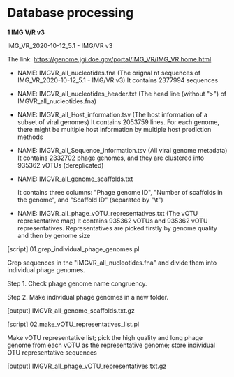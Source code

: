# Database processing

**1 IMG V/R v3**

IMG_VR_2020-10-12_5.1 - IMG/VR v3 

The link: https://genome.jgi.doe.gov/portal/IMG_VR/IMG_VR.home.html

- NAME: IMGVR_all_nucleotides.fna  (The orignal nt sequences of IMG_VR_2020-10-12_5.1 - IMG/VR v3)
It contains 2377994 sequences

- NAME: IMGVR_all_nucleotides_header.txt (The head line (without ">") of IMGVR_all_nucleotides.fna)

- NAME: IMGVR_all_Host_information.tsv (The host information of a subset of viral genomes)
It contains 2053759 lines. For each genome, there might be multiple host information by multiple host prediction methods

- NAME: IMGVR_all_Sequence_information.tsv (All viral genome metadata)
It contains 2332702 phage genomes, and they are clustered into 935362 vOTUs (dereplicated)

- NAME: IMGVR_all_genome_scaffolds.txt

  It contains three columns: "Phage genome ID", "Number of scaffolds in the genome", and "Scaffold ID" (separated by "\t")

- NAME: IMGVR_all_phage_vOTU_representatives.txt (The vOTU representative map)
It contains 935362 vOTUs and 935362 vOTU representatives. Representatives are picked firstly by genome quality and then by genome size



[script] 01.grep_individual_phage_genomes.pl

Grep sequences in the "IMGVR_all_nucleotides.fna" and divide them into individual phage genomes.

Step 1. Check phage genome name congruency.

Step 2. Make individual phage genomes in a new folder.

[output] IMGVR_all_genome_scaffolds.txt.gz



[script] 02.make_vOTU_representatives_list.pl

Make vOTU representative list; pick the high quality and long phage genome from each vOTU as the representative genome; store individual OTU representative sequences

[output] IMGVR_all_phage_vOTU_representatives.txt.gz





